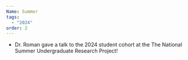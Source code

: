 ```yaml
---
Name: Summer
tags:
  - "2024"
order: 2
---
```

* Dr. Roman gave a talk to the 2024 student cohort at the The National Summer Undergraduate Research Project!
